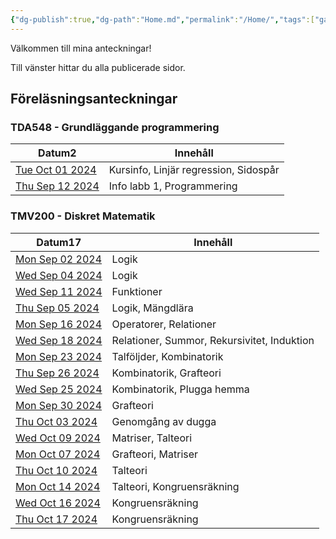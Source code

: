 ```yaml
---
{"dg-publish":true,"dg-path":"Home.md","permalink":"/Home/","tags":["gardenEntry"]}
---
```


Välkommen till mina anteckningar!

Till vänster hittar du alla publicerade sidor.

## Föreläsningsanteckningar

<h3><span>TDA548 - Grundläggande programmering</span></h3><div><table class="dataview table-view-table"><thead class="table-view-thead"><tr class="table-view-tr-header"><th class="table-view-th"><span>Datum</span><span class="dataview small-text">2</span></th><th class="table-view-th"><span>Innehåll</span></th></tr></thead><tbody class="table-view-tbody"><tr><td><span><a class="internal-link" data-href="TDA548 - Grundläggande programmering/Lektionsanteckningar/2024-10-01" href="TDA548 - Grundläggande programmering/Lektionsanteckningar/2024-10-01" target="_blank" rel="noopener">Tue Oct 01 2024</a></span></td><td><span>Kursinfo, Linjär regression, Sidospår</span></td></tr><tr><td><span><a class="internal-link" data-href="TDA548 - Grundläggande programmering/Lektionsanteckningar/2024-09-12" href="TDA548 - Grundläggande programmering/Lektionsanteckningar/2024-09-12" target="_blank" rel="noopener">Thu Sep 12 2024</a></span></td><td><span>Info labb 1, Programmering</span></td></tr></tbody></table></div><h3><span>TMV200 - Diskret Matematik</span></h3><div><table class="dataview table-view-table"><thead class="table-view-thead"><tr class="table-view-tr-header"><th class="table-view-th"><span>Datum</span><span class="dataview small-text">17</span></th><th class="table-view-th"><span>Innehåll</span></th></tr></thead><tbody class="table-view-tbody"><tr><td><span><a class="internal-link" data-href="TMV200 - Diskret Matematik/Lektionsanteckningar/2024-09-02" href="TMV200 - Diskret Matematik/Lektionsanteckningar/2024-09-02" target="_blank" rel="noopener">Mon Sep 02 2024</a></span></td><td><span>Logik</span></td></tr><tr><td><span><a class="internal-link" data-href="TMV200 - Diskret Matematik/Lektionsanteckningar/2024-09-04" href="TMV200 - Diskret Matematik/Lektionsanteckningar/2024-09-04" target="_blank" rel="noopener">Wed Sep 04 2024</a></span></td><td><span>Logik</span></td></tr><tr><td><span><a class="internal-link" data-href="TMV200 - Diskret Matematik/Lektionsanteckningar/2024-09-11" href="TMV200 - Diskret Matematik/Lektionsanteckningar/2024-09-11" target="_blank" rel="noopener">Wed Sep 11 2024</a></span></td><td><span>Funktioner</span></td></tr><tr><td><span><a class="internal-link" data-href="TMV200 - Diskret Matematik/Lektionsanteckningar/2024-09-05" href="TMV200 - Diskret Matematik/Lektionsanteckningar/2024-09-05" target="_blank" rel="noopener">Thu Sep 05 2024</a></span></td><td><span>Logik, Mängdlära</span></td></tr><tr><td><span><a class="internal-link" data-href="TMV200 - Diskret Matematik/Lektionsanteckningar/2024-09-16" href="TMV200 - Diskret Matematik/Lektionsanteckningar/2024-09-16" target="_blank" rel="noopener">Mon Sep 16 2024</a></span></td><td><span>Operatorer, Relationer</span></td></tr><tr><td><span><a class="internal-link" data-href="TMV200 - Diskret Matematik/Lektionsanteckningar/2024-09-18" href="TMV200 - Diskret Matematik/Lektionsanteckningar/2024-09-18" target="_blank" rel="noopener">Wed Sep 18 2024</a></span></td><td><span>Relationer, Summor, Rekursivitet, Induktion</span></td></tr><tr><td><span><a class="internal-link" data-href="TMV200 - Diskret Matematik/Lektionsanteckningar/2024-09-23" href="TMV200 - Diskret Matematik/Lektionsanteckningar/2024-09-23" target="_blank" rel="noopener">Mon Sep 23 2024</a></span></td><td><span>Talföljder, Kombinatorik</span></td></tr><tr><td><span><a class="internal-link" data-href="TMV200 - Diskret Matematik/Lektionsanteckningar/2024-09-26" href="TMV200 - Diskret Matematik/Lektionsanteckningar/2024-09-26" target="_blank" rel="noopener">Thu Sep 26 2024</a></span></td><td><span>Kombinatorik, Grafteori</span></td></tr><tr><td><span><a class="internal-link" data-href="TMV200 - Diskret Matematik/Lektionsanteckningar/2024-09-25" href="TMV200 - Diskret Matematik/Lektionsanteckningar/2024-09-25" target="_blank" rel="noopener">Wed Sep 25 2024</a></span></td><td><span>Kombinatorik, Plugga hemma</span></td></tr><tr><td><span><a class="internal-link" data-href="TMV200 - Diskret Matematik/Lektionsanteckningar/2024-09-30" href="TMV200 - Diskret Matematik/Lektionsanteckningar/2024-09-30" target="_blank" rel="noopener">Mon Sep 30 2024</a></span></td><td><span>Grafteori</span></td></tr><tr><td><span><a class="internal-link" data-href="TMV200 - Diskret Matematik/Lektionsanteckningar/2024-10-03" href="TMV200 - Diskret Matematik/Lektionsanteckningar/2024-10-03" target="_blank" rel="noopener">Thu Oct 03 2024</a></span></td><td><span>Genomgång av dugga</span></td></tr><tr><td><span><a class="internal-link" data-href="TMV200 - Diskret Matematik/Lektionsanteckningar/2024-10-09" href="TMV200 - Diskret Matematik/Lektionsanteckningar/2024-10-09" target="_blank" rel="noopener">Wed Oct 09 2024</a></span></td><td><span>Matriser, Talteori</span></td></tr><tr><td><span><a class="internal-link" data-href="TMV200 - Diskret Matematik/Lektionsanteckningar/2024-10-07" href="TMV200 - Diskret Matematik/Lektionsanteckningar/2024-10-07" target="_blank" rel="noopener">Mon Oct 07 2024</a></span></td><td><span>Grafteori, Matriser</span></td></tr><tr><td><span><a class="internal-link" data-href="TMV200 - Diskret Matematik/Lektionsanteckningar/2024-10-10" href="TMV200 - Diskret Matematik/Lektionsanteckningar/2024-10-10" target="_blank" rel="noopener">Thu Oct 10 2024</a></span></td><td><span>Talteori</span></td></tr><tr><td><span><a class="internal-link" data-href="TMV200 - Diskret Matematik/Lektionsanteckningar/2024-10-14" href="TMV200 - Diskret Matematik/Lektionsanteckningar/2024-10-14" target="_blank" rel="noopener">Mon Oct 14 2024</a></span></td><td><span>Talteori, Kongruensräkning</span></td></tr><tr><td><span><a class="internal-link" data-href="TMV200 - Diskret Matematik/Lektionsanteckningar/2024-10-16" href="TMV200 - Diskret Matematik/Lektionsanteckningar/2024-10-16" target="_blank" rel="noopener">Wed Oct 16 2024</a></span></td><td><span>Kongruensräkning</span></td></tr><tr><td><span><a class="internal-link" data-href="TMV200 - Diskret Matematik/Lektionsanteckningar/2024-10-17" href="TMV200 - Diskret Matematik/Lektionsanteckningar/2024-10-17" target="_blank" rel="noopener">Thu Oct 17 2024</a></span></td><td><span>Kongruensräkning</span></td></tr></tbody></table></div>
